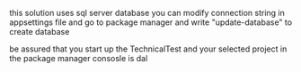this solution uses sql server database
you can modify connection string in appsettings file
and go to package manager and write "update-database" to create database

 
be assured that you start up the TechnicalTest
and your selected project in the package manager consosle is dal
